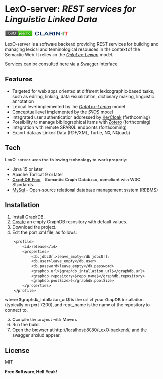 # LexO-server: _REST services for Linguistic Linked Data_ 

[![Build Status](images/build-passing.png)](https://github.com/andreabellandi/LexO-backend) [![N|Solid](images/clarin.png)](https://ilc4clarin.ilc.cnr.it/) 

LexO-server is a software backend providing REST services for building and managing lexical and terminological resources in the context of the Semantic Web. 
It relies on the [_OntoLex-Lemon_](https://www.w3.org/2016/05/ontolex/) model.

Services can be consulted [here](https://lari2.ilc.cnr.it/LexO-backend-itant/) via a [Swagger](https://swagger.io/) interface 

## Features

- Targeted for web apps oriented at different lexicographic-based tasks, such as editing, linking, data visualization, dictionary making, linguistic annotation
- Lexical level implemented by the [_OntoLex-Lemon_](https://www.w3.org/2016/05/ontolex/) model
- Conceptual level implemented by the [_SKOS_](https://www.w3.org/2004/02/skos/) model 
- Integrated user authentication addressed by [KeyCloak](https://www.keycloak.org/) (forthcoming)
- Possibility to manage bibliographical items with [Zotero](https://www.zotero.org/) (forthcoming)
- Integration with remote SPARQL endpoints (forthcoming)
- Export data as Linked Data (RDF/XML, Turtle, N3, NQuads)

## Tech

LexO-server uses the following technology to work properly:

- Java 15 or later
- Apache Tomcat 9 or later
- [GraphDB Free](https://graphdb.ontotext.com/) - Semantic Graph Database, compliant with W3C Standards.
- [MySql](https://www.mysql.com/) - Open-source relational database management system (RDBMS)

## Installation

1. [Install](https://graphdb.ontotext.com/documentation/free/quick-start-guide.html) GraphDB. 
2. [Create](https://graphdb.ontotext.com/documentation/free/creating-a-repository.html) an empty GraphDB repository with default values.
3. Download the project.
4. Edit the pom.xml file, as follows:

```     
    <profile>
        <id>release</id>
        <properties>
            <db.jdbcUrl>leave_empty</db.jdbcUrl>
            <db.user>leave_empty</db.user>
            <db.password>leave_empty</db.password>
            <graphdb.url>$graphdb_intallation_url$</graphdb.url>
            <graphdb.repository>$repo_name$</graphdb.repository>
            <graphdb.poolSize>5</graphdb.poolSize>
        </properties>
    </profile>

```

   where \$graphdb_intallation_url\$ is the url of your GrapDB installation (typically on port 7200), and repo_name is the name of the repository to connect to.

5. Compile the project with Maven.
6. Run the build.
7. Open the browser at http://localhost:8080/LexO-backend/, and the swagger sholud appear.

## License

MIT

**Free Software, Hell Yeah!**

